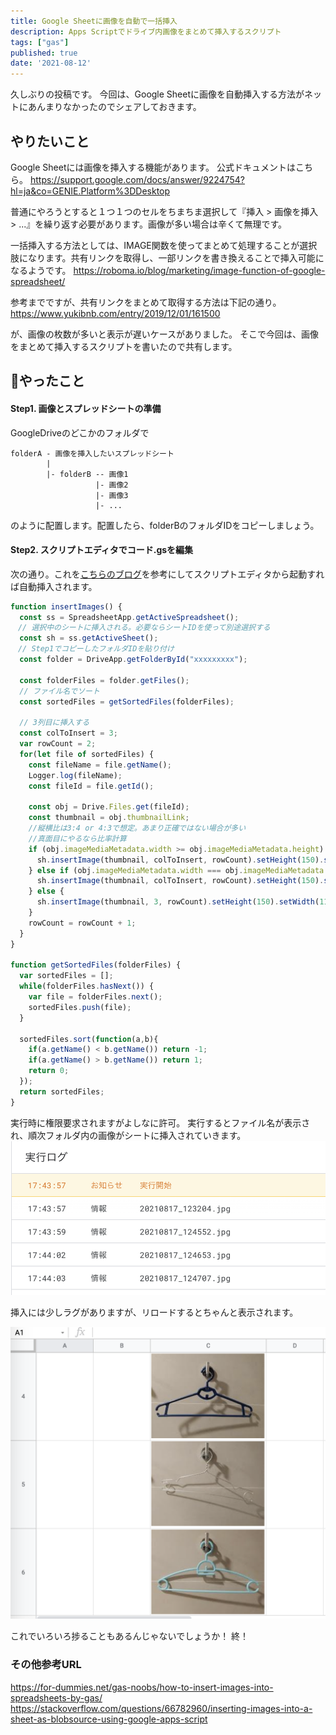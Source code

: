 ```yaml
---
title: Google Sheetに画像を自動で一括挿入
description: Apps Scriptでドライブ内画像をまとめて挿入するスクリプト
tags: ["gas"]
published: true
date: '2021-08-12'
---
```


久しぶりの投稿です。
今回は、Google Sheetに画像を自動挿入する方法がネットにあんまりなかったのでシェアしておきます。

## やりたいこと

Google Sheetには画像を挿入する機能があります。
公式ドキュメントはこちら。
https://support.google.com/docs/answer/9224754?hl=ja&co=GENIE.Platform%3DDesktop

普通にやろうとすると１つ１つのセルをちまちま選択して『挿入 > 画像を挿入 > ...』を繰り返す必要があります。画像が多い場合は辛くて無理です。

一括挿入する方法としては、IMAGE関数を使ってまとめて処理することが選択肢になります。共有リンクを取得し、一部リンクを書き換えることで挿入可能になるようです。
https://roboma.io/blog/marketing/image-function-of-google-spreadsheet/

参考までですが、共有リンクをまとめて取得する方法は下記の通り。
https://www.yukibnb.com/entry/2019/12/01/161500

が、画像の枚数が多いと表示が遅いケースがありました。
そこで今回は、画像をまとめて挿入するスクリプトを書いたので共有します。

## やったこと

#### Step1. 画像とスプレッドシートの準備

GoogleDriveのどこかのフォルダで

```
folderA - 画像を挿入したいスプレッドシート
        |
        |- folderB -- 画像1
                   |- 画像2
                   |- 画像3
                   |- ...
```

のように配置します。配置したら、folderBのフォルダIDをコピーしましょう。


#### Step2. スクリプトエディタでコード.gsを編集

次の通り。これを[こちらのブログ](https://www.yukibnb.com/entry/2019/12/01/161500)を参考にしてスクリプトエディタから起動すれば自動挿入されます。

```js
function insertImages() {
  const ss = SpreadsheetApp.getActiveSpreadsheet();
　// 選択中のシートに挿入される。必要ならシートIDを使って別途選択する
  const sh = ss.getActiveSheet();
　// Step1でコピーしたフォルダIDを貼り付け
  const folder = DriveApp.getFolderById("xxxxxxxxx");

  const folderFiles = folder.getFiles();
  // ファイル名でソート
  const sortedFiles = getSortedFiles(folderFiles);

  // 3列目に挿入する
  const colToInsert = 3;
  var rowCount = 2;
  for(let file of sortedFiles) {
    const fileName = file.getName();
    Logger.log(fileName);
    const fileId = file.getId();

    const obj = Drive.Files.get(fileId);
    const thumbnail = obj.thumbnailLink;
    //縦横比は3:4 or 4:3で想定。あまり正確ではない場合が多い
    //真面目にやるなら比率計算
    if (obj.imageMediaMetadata.width >= obj.imageMediaMetadata.height) {
      sh.insertImage(thumbnail, colToInsert, rowCount).setHeight(150).setWidth(200);
    } else if (obj.imageMediaMetadata.width === obj.imageMediaMetadata.height) {
      sh.insertImage(thumbnail, colToInsert, rowCount).setHeight(150).setWidth(150);
    } else {
      sh.insertImage(thumbnail, 3, rowCount).setHeight(150).setWidth(113);
    }
    rowCount = rowCount + 1;
  }
}

function getSortedFiles(folderFiles) {
  var sortedFiles = [];
  while(folderFiles.hasNext()) {
    var file = folderFiles.next();
    sortedFiles.push(file);
  }

  sortedFiles.sort(function(a,b){
    if(a.getName() < b.getName()) return -1;
    if(a.getName() > b.getName()) return 1;
    return 0;
  });
  return sortedFiles;
}

```
実行時に権限要求されますがよしなに許可。
実行するとファイル名が表示され、順次フォルダ内の画像がシートに挿入されていきます。
[![](../src/images/gas-log.png)](../src/images/gas-log.png)

挿入には少しラグがありますが、リロードするとちゃんと表示されます。

[![](../src/images/gas-photo.png)](../src/images/gas-photo.png)


これでいろいろ捗ることもあるんじゃないでしょうか！
終！

### その他参考URL

https://for-dummies.net/gas-noobs/how-to-insert-images-into-spreadsheets-by-gas/
https://stackoverflow.com/questions/66782960/inserting-images-into-a-sheet-as-blobsource-using-google-apps-script
